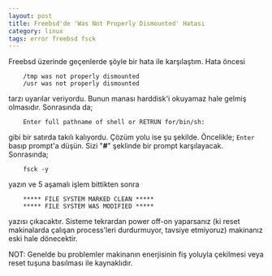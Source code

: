 ```yaml
---
layout: post
title: Freebsd'de 'Was Not Properly Dismounted' Hatası
category: linux
tags: error freebsd fsck
---
```


Freebsd üzerinde geçenlerde şöyle bir hata ile karşılaştım. Hata öncesi

        /tmp was not properly dismounted
        /usr was not properly dismounted

tarzı uyarılar veriyordu. Bunun manası harddisk'i okuyamaz hale gelmiş olmasıdır. Sonrasında da;

        Enter full pathname of shell or RETRUN for/bin/sh:

gibi bir satırda takılı kalıyordu. Çözüm yolu ise şu şekilde. Öncelikle; `Enter` basıp prompt'a düşün. Sizi "**#**" şeklinde bir prompt karşılayacak. Sonrasında;

        fsck -y

yazın ve 5 aşamalı işlem bittikten sonra

        ***** FILE SYSTEM MARKED CLEAN *****
        ***** FILE SYSTEM WAS MODIFIED *****

yazısı çıkacaktır. Sisteme tekrardan power off-on yaparsanız (ki reset makinalarda çalışan process'leri durdurmuyor, tavsiye etmiyoruz) makinanız eski hale dönecektir.

NOT: Genelde bu problemler makinanın enerjisinin fiş yoluyla çekilmesi veya reset tuşuna basılması ile kaynaklıdır.
